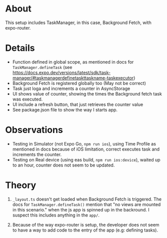 # About

This setup includes TaskManager, in this case, Background Fetch, with expo-router.

# Details

- Function defined in global scope, as mentioned in docs for `TaskManager.defineTask` (see https://docs.expo.dev/versions/latest/sdk/task-manager/#taskmanagerdefinetaskttaskname-taskexecutor)
- Background Fetch is registered globally too (May not be correct)
- Task just loga and increments a counter in AsyncStorage
- UI shows value of counter, showing the times the Background fetch task was executed.
- UI include a refresh button, that just retrieves the counter value
- See package.json file to show the way I starts app.

# Observations

- Testing in Simulator (not Expo Go, `npm run ios`), using Time Profile as mentioned in docs because of iOS limitation, correct executes task and increments the counter.
- Testing on Real device (using eas build, `npm run ios:device`), waited up to an hour, counter does not seem to be updated.

# Theory

1. `_layout.ts` doesn't get loaded when Background Fetch is triggered. The docs for `TaskManager.defineTask()` mention that "no views are mounted in this scenario." when the js app is spinned up in the backround. I suspect this includes anything in the `app/`.

2. Because of the way expo-router is setup, the developer does not seem to have a way to add code to the entry of the app (e.g: defining tasks).
